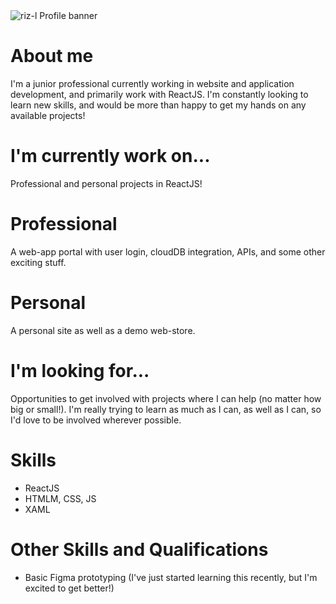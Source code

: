 <!-- Profile banner -->
<img src="https://user-images.githubusercontent.com/56162066/88739602-cf9d8b80-d132-11ea-9b16-60357f0c7744.png" title="riz-l" alt="riz-l Profile banner" />
<br />

<!-- Profile bio -->
# About me
I'm a junior professional currently working in website and application development, and primarily work with ReactJS. I'm constantly looking to learn new skills, and would be more than happy to get my hands on any available projects!

# I'm currently work on...
Professional and personal projects in ReactJS!

# Professional
A web-app portal with user login, cloudDB integration, APIs, and some other exciting stuff.

# Personal
A personal site as well as a demo web-store.

# I'm looking for...
Opportunities to get involved with projects where I can help (no matter how big or small!). I'm really trying to learn as much as I can, as well as I can, so I'd love to be involved wherever possible.

# Skills
<ul>
  <li>ReactJS</li>
  <li>HTMLM, CSS, JS</li>
  <li>XAML</li>
</ul>

# Other Skills and Qualifications
<ul>
  <li>Basic Figma prototyping (I've just started learning this recently, but I'm excited to get better!)</li>
</ul>

<!--
**riz-l/riz-l** is a ✨ _special_ ✨ repository because its `README.md` (this file) appears on your GitHub profile.

Here are some ideas to get you started:

- 🔭 I’m currently working on ...
- 🌱 I’m currently learning ...
- 👯 I’m looking to collaborate on ...
- 🤔 I’m looking for help with ...
- 💬 Ask me about ...
- 📫 How to reach me: ...
- 😄 Pronouns: ...
- ⚡ Fun fact: ...
-->
